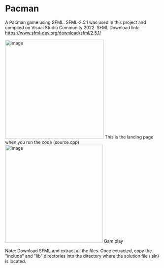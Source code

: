 # Pacman

A Pacman game using SFML. SFML-2.5.1 was used in this project and compiled on Visual Studio Community 2022.
SFML Download link: https://www.sfml-dev.org/download/sfml/2.5.1/

<img width="320" alt="image" src="https://github.com/user-attachments/assets/fd7500f1-83aa-4667-8d3c-7d98ab05711d" />
This is the landing page when you run the code (source.cpp)

<img width="317" alt="image" src="https://github.com/user-attachments/assets/25a55d8b-ab68-49c7-bb5b-2af663d53239" />
Gam play

Note: Download SFML and extract all the files. Once extracted, copy the "include" and "lib" directories into the directory where the solution file (.sln) is located.
